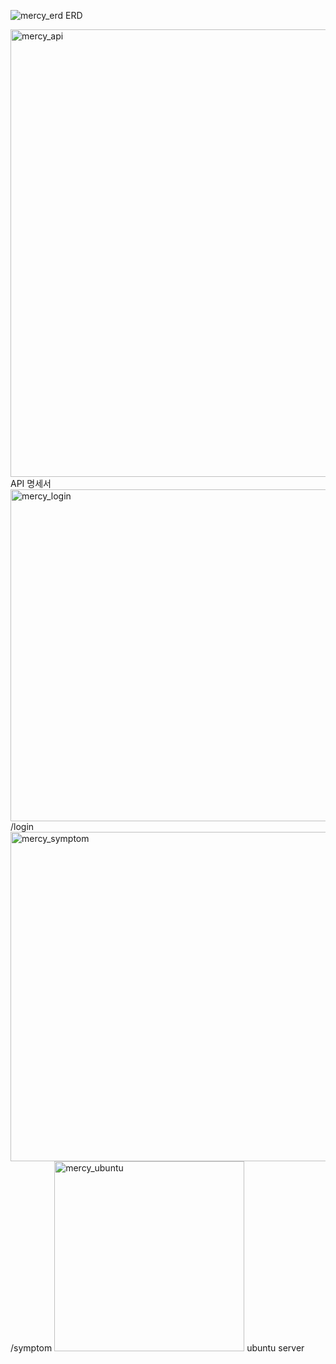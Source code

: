 ![mercy_erd](https://user-images.githubusercontent.com/52529595/83955374-3322df80-a88d-11ea-9365-c9cf7d00d9da.png)
ERD 

<img width="716" alt="mercy_api" src="https://user-images.githubusercontent.com/52529595/83955325-af68f300-a88c-11ea-86a2-80ed798d634f.PNG">
API 명세서

<img width="531" alt="mercy_login" src="https://user-images.githubusercontent.com/52529595/83955336-c90a3a80-a88c-11ea-81fd-d7904432e5f1.PNG">
/login

<img width="527" alt="mercy_symptom" src="https://user-images.githubusercontent.com/52529595/83955338-d293a280-a88c-11ea-87ff-09da97abdc55.PNG">
/symptom

<img width="304" alt="mercy_ubuntu" src="https://user-images.githubusercontent.com/52529595/83955342-da534700-a88c-11ea-90c4-699bc9e45af0.PNG">
ubuntu server

